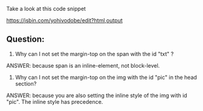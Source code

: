 Take a look at this code snippet

https://jsbin.com/yohivodobe/edit?html,output

## Question: 

1. Why can I not set the margin-top on the span with the id "txt" ? 

ANSWER: because span is an inline-element, not block-level.

1. Why can I not set the margin-top on the img with the id "pic" in the head section?

ANSWER: because you are also setting the inline style of the img with id "pic". The inline style has precedence.